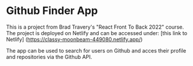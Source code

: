 # Github Finder App

This is a project from Brad Travery's "React Front To Back 2022" course.
The project is deployed on Netlify and can be accessed under:
[this link to Netlify]
(https://classy-moonbeam-449080.netlify.app/)

The app can be used to search for users on Github and acces their profile and repositories via the Github API.
